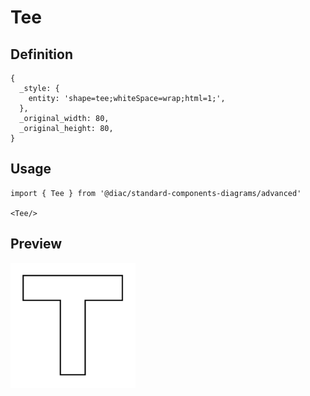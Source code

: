 # Tee

## Definition

```
{
  _style: { 
    entity: 'shape=tee;whiteSpace=wrap;html=1;',
  },
  _original_width: 80,
  _original_height: 80,
}
```

## Usage

```
import { Tee } from '@diac/standard-components-diagrams/advanced'

<Tee/>
```

## Preview

<img src="./tee.png" width="200"/>
